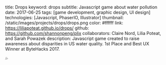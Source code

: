 title: Drops
keyword: drops
subtitle: Javascript game about water pollution
date: 2017-06-25
tags: [game development, graphic design, UI design]
technologies: [Javascript, PhaserIO, Illustrator]
thumbnail: /static/images/projects/drops/drops.png
color: #ffffff
link: https://liliapoteat.github.io/drops/
github: https://github.com/shannonpeng/plix
collaborators: Claire Nord, Lilia Poteat, and Sarah Powazek
description: Javascript game created to raise awareness about disparities in US water quality. 1st Place and Best UX Winner at ByteHacks 2017.

💦
